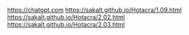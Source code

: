 https://chatgpt.com
https://sakalt.github.io/Hotacra/1.09.html
https://sakalt.github.io/Hotacra/2.02.html
https://sakalt.github.io/Hotacra/2.03.html
